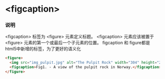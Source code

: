 # &lt;figcaption&gt;

### 说明
&lt;figcaption&gt; 标签为 &lt;figure&gt; 元素定义标题。
&lt;figcaption&gt; 元素应该被置于 &lt;figure&gt; 元素的第一个或最后一个子元素的位置。
figcaption 和 figure都是html5中新增的标签，为了更好的语义化


```html
<figure>
  <img src="img_pulpit.jpg" alt="The Pulpit Rock" width="304" height="228">
  <figcaption>Fig1. - A view of the pulpit rock in Norway.</figcaption>
</figure>
```




